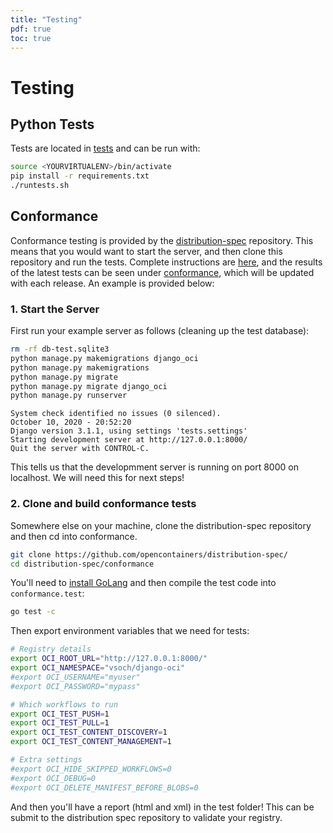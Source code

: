 ```yaml
---
title: "Testing"
pdf: true
toc: true
---
```


# Testing

## Python Tests

Tests are located in [tests](https://github.com/vsoch/django-oci/tree/master/tests) and can be run with:

```bash
source <YOURVIRTUALENV>/bin/activate
pip install -r requirements.txt
./runtests.sh
```

## Conformance

Conformance testing is provided by the [distribution-spec](https://github.com/opencontainers/distribution-spec) repository.
This means that you would want to start the server, and then clone this repository and run the tests. Complete
instructions are [here](https://github.com/opencontainers/distribution-spec/tree/master/conformance), and the results
of the latest tests can be seen under [conformance](https://vsoch.github.io/django-oci/conformance), which will be updated
with each release. An example is provided below:

### 1. Start the Server
First run your example server as follows (cleaning up the test database):

```bash
rm -rf db-test.sqlite3
python manage.py makemigrations django_oci
python manage.py makemigrations
python manage.py migrate
python manage.py migrate django_oci
python manage.py runserver
```
```
System check identified no issues (0 silenced).
October 10, 2020 - 20:52:20
Django version 3.1.1, using settings 'tests.settings'
Starting development server at http://127.0.0.1:8000/
Quit the server with CONTROL-C.
```

This tells us that the developmment server is running on port 8000 on localhost. We will
need this for next steps!

### 2. Clone and build conformance tests

Somewhere else on your machine, clone the distribution-spec repository and then
cd into conformance.

```bash
git clone https://github.com/opencontainers/distribution-spec/
cd distribution-spec/conformance
```
You'll need to [install GoLang](https://golang.org/doc/install) and then compile the test code into `conformance.test`:

```bash
go test -c
```

Then export environment variables that we need for tests:

```bash
# Registry details
export OCI_ROOT_URL="http://127.0.0.1:8000/"
export OCI_NAMESPACE="vsoch/django-oci"
#export OCI_USERNAME="myuser"
#export OCI_PASSWORD="mypass"

# Which workflows to run
export OCI_TEST_PUSH=1
export OCI_TEST_PULL=1
export OCI_TEST_CONTENT_DISCOVERY=1
export OCI_TEST_CONTENT_MANAGEMENT=1

# Extra settings
#export OCI_HIDE_SKIPPED_WORKFLOWS=0
#export OCI_DEBUG=0
#export OCI_DELETE_MANIFEST_BEFORE_BLOBS=0
```

And then you'll have a report (html and xml) in the test folder! This can be submit to the
distribution spec repository to validate your registry.
